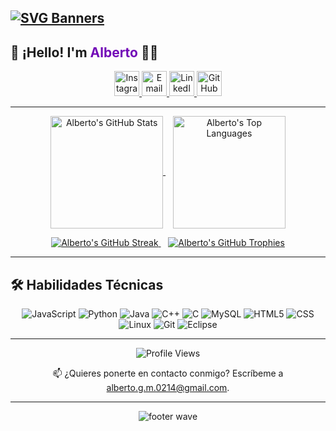 [![SVG Banners](https://svg-banners.vercel.app/api?type=luminance&text1=Albergm%20💿&width=800&height=400)](https://github.com/Akshay090/svg-banners)
---
<h2 align="left">
  👋 ¡Hello! I'm <span style="color:#7209b7;">Alberto</span> 👨‍💻
</h2>


<!-- ------------------------------------------
  Redes Sociales & Contacto (badges)
------------------------------------------- -->
<p align="center">
  <a href="https://www.instagram.com/beeto.gm" target="_blank">
    <img
      height="40"
      src="https://img.shields.io/badge/Instagram-%23E4405F.svg?style=for-the-badge&logo=instagram&logoColor=white"
      alt="Instagram"
    />
  </a>
  <a href="mailto:alberto.g.m.0214@gmail.com" target="_blank">
    <img
      height="40"
      src="https://img.shields.io/badge/Email-%23D14836.svg?style=for-the-badge&logo=gmail&logoColor=white"
      alt="Email"
    />
  </a>
  <a
    href="https://www.linkedin.com/in/alberto-garc%C3%ADa-mart%C3%ADn-916871341/"
    target="_blank"
  >
    <img
      height="40"
      src="https://img.shields.io/badge/LinkedIn-%230077B5.svg?style=for-the-badge&logo=linkedin&logoColor=white"
      alt="LinkedIn"
    />
  </a>
  <a href="https://github.com/albergm02" target="_blank">
    <img
      height="40"
      src="https://img.shields.io/badge/GitHub-%23121011.svg?style=for-the-badge&logo=github&logoColor=white"
      alt="GitHub"
    />
  </a>
</p>

---

<!-- #########################################
   SECTION: GitHub Stats (Readme Stats Cards)
   Fuente: anuraghazra/github-readme-stats :contentReference[oaicite:3]{index=3}
######################################### -->

<p align="center">
  <!-- Card: GitHub Stats -->
  <a href="https://github.com/albergm02/github-readme-stats">
    <img
      align="center"
      height="180"
      src="https://github-readme-stats.vercel.app/api?username=albergm02&show_icons=true&theme=transparent&hide_border=true&title_color=7209b7&icon_color=7209b7"
      alt="Alberto's GitHub Stats"
    />
  </a>
  &nbsp;&nbsp;
  <!-- Card: Top Languages -->
  <a href="https://github.com/albergm02/github-readme-stats">
    <img
      align="center"
      height="180"
      src="https://github-readme-stats.vercel.app/api/top-langs/?username=albergm02&layout=compact&langs_count=8&theme=transparent&hide_border=true&title_color=7209b7"
      alt="Alberto's Top Languages"
    />
  </a>
</p>

<p align="center">
  <!-- Card: Streak Stats -->
  <a href="https://github.com/albergm02/github-readme-streak-stats">
    <img
      src="https://github-readme-streak-stats.herokuapp.com/?user=albergm02&theme=dark&hide_border=true&date_format=M%20j%5B%2C%20Y%5D&ring=7209b7&fire=DD2727"
      alt="Alberto's GitHub Streak"
    />
  </a>
  &nbsp;&nbsp;
  <!-- Card: Trophies (GitHub Profile Trophy) -->
  <a href="https://github.com/ryo-ma/github-profile-trophy">
    <img
      src="https://github-profile-trophy.vercel.app/?username=albergm02&theme=onedark&no-bg=true&margin-w=15"
      alt="Alberto's GitHub Trophies"
    />
  </a>
</p>

---


<!-- #########################################
   SECTION: Habilidades (Skills) / Lenguajes y herramientas
######################################### -->

## 🛠️ Habilidades Técnicas

<p align="center">
  <img src="https://img.shields.io/badge/JavaScript-F7DF1E?style=for-the-badge&logo=javascript&logoColor=black" alt="JavaScript" />
  <img src="https://img.shields.io/badge/Python-14354C?style=for-the-badge&logo=python&logoColor=white" alt="Python" />
  <img src="https://img.shields.io/badge/Java-ED8B00?style=for-the-badge&logo=java&logoColor=white" alt="Java" />
  <img src="https://img.shields.io/badge/C++-00599C?style=for-the-badge&logo=c%2B%2B&logoColor=white" alt="C++" />
  <img src="https://img.shields.io/badge/C-A8B9CC?style=for-the-badge&logo=c&logoColor=black" alt="C" />
  <img src="https://img.shields.io/badge/MySQL-4479A1?style=for-the-badge&logo=mysql&logoColor=white" alt="MySQL" />
  <img src="https://img.shields.io/badge/HTML5-E34F26?style=for-the-badge&logo=html5&logoColor=white" alt="HTML5" />
  <img src="https://img.shields.io/badge/CSS-1572B6?style=for-the-badge&logo=css&logoColor=white" alt="CSS" />


  <br />
  <!-- Frameworks / Tools -->
  <img src="https://img.shields.io/badge/Linux-%23FCC624.svg?style=for-the-badge&logo=linux&logoColor=black" alt="Linux" />
  <img src="https://img.shields.io/badge/Git-%23F05032.svg?style=for-the-badge&logo=git&logoColor=white" alt="Git" />
  <img src="https://img.shields.io/badge/Eclipse-FE7A16.svg?style=for-the-badge&logo=Eclipse&logoColor=white" alt="Eclipse" />
</p>


---

<!-- #########################################
   SECTION: Proyectos Destacados
######################################### -->

<!-- #########################################
   SECTION: Contacto / Visitas
######################################### -->

<p align="center">
  <!-- Visitas al perfil -->
  <img
    src="https://visitor-badge.laobi.icu/badge?page_id=albergm02.albergm02"
    alt="Profile Views"
  />
</p>

<p align="center">
  📫 ¿Quieres ponerte en contacto conmigo? Escríbeme a
  <a href="mailto:alberto.g.m.0214@gmail.com">alberto.g.m.0214@gmail.com</a>.
</p>

---

<!-- #########################################
   Footer Banner
######################################### -->

<p align="center">
  <img
    src="https://capsule-render.vercel.app/api?type=waving&color=0:7209b7,100:4361ee&height=120&section=footer&fontColor=ffffff"
    alt="footer wave"
  />
</p>
